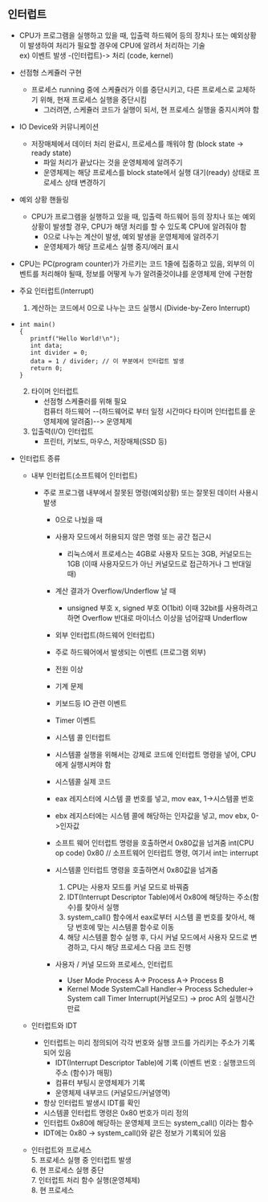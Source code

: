 ## 인터럽트
* CPU가 프로그램을 실행하고 있을 때, 입출력 하드웨어 등의 장치나 또는 예외상황이 발생하여 처리가 필요할 경우에 CPU에 알려서 처리하는 기술  
  ex) 이벤트 발생 -(인터럽트)-> 처리 (code, kernel)


* 선점형 스케쥴러 구현
    * 프로세스 running 중에 스케쥴러가 이를 중단시키고, 다른 프로세스로 교체하기 위해, 현재 프로세스 실행을 중단시킴
        * 그러려면, 스케쥴러 코드가 실행이 되서, 현 프로세스 실행을 중지시켜야 함
* IO Device와 커뮤니케이션
    * 저장매체에서 데이터 처리 완료시, 프로세스를 깨워야 함 (block state -> ready state)
        * 파일 처리가 끝났다는 것을 운영체제에 알려주기
        * 운영체제는 해당 프로세스를 block state에서 실행 대기(ready) 상태로 프로세스 상태 변경하기
* 예외 상황 핸들링
    * CPU가 프로그램을 실행하고 있을 때, 입출력 하드웨어 등의 장치나 또는 예외상황이 발생할 경우, CPU가 해댕 처리를 할 수 있도록 CPU에 알려줘야 함
        * 0으로 나누는 계산이 발생, 예외 발생을 운영체제에 알려주기
        * 운영체제가 해당 프로세스 실행 중지/에러 표시
* CPU는 PC(program counter)가 가르키는 코드 1줄에 집중하고 있음, 외부의 이벤트를 처리해야 될때, 정보를 어떻게 누가 알려줄것이냐를 운영체제 안에 구현함

* 주요 인터럽트(Interrupt)
  1. 계산하는 코드에서 0으로 나누는 코드 실행시 (Divide-by-Zero Interrupt)
*     int main()
      {
         printf("Hello World!\n");
         int data;
         int divider = 0;
         data = 1 / divider; // 이 부분에서 인터럽트 발생
         return 0;
      }
  2. 타이머 인터럽트
      * 선점형 스케쥴러를 위해 필요  
      컴퓨터 하드웨어 --(하드웨어로 부터 일정 시간마다 타이머 인터럽트를 운영체제에 알려줌)--> 운영체제
  3. 입출력(I/O) 인터럽트
      * 프린터, 키보드, 마우스, 저장매체(SSD 등)


* 인터럽트 종류
  * 내부 인터럽트(소프트웨어 인터럽트)
    * 주로 프로그램 내부에서 잘못된 명령(예외상황) 또는 잘못된 데이터 사용시 발생
      * 0으로 나눴을 때
      * 사용자 모드에서 허용되지 않은 명령 또는 공간 접근시
        * 리눅스에서 프로세스는 4GB로 사용자 모드는 3GB, 커널모드는 1GB (이때 사용자모드가 아닌 커널모드로 접근하거나 그 반대일 때)
      * 계산 결과가 Overflow/Underflow 날 때
        * unsigned 부호 x, signed 부호 O(1bit) 이때 32bit를 사용하려고 하면 Overflow 반대로 마이너스 이상을 넘어갈때 Underflow
      * 외부 인터럽트(하드웨어 인터럽트)
      * 주로 하드웨어에서 발생되는 이벤트 (프로그램 외부)
      * 전원 이상
      * 기계 문제
      * 키보드등 IO 관련 이벤트
      * Timer 이벤트
      * 시스템 콜 인터럽트
      * 시스템콜 실행을 위해서는 강제로 코드에 인터럽트 명령을 넣어, CPU에게 실행시켜야 함
      * 시스템콜 실제 코드
      * eax 레지스터에 시스템 콜 번호를 넣고,                   mov eax, 1->시스템콜 번호
      * ebx 레지스터에는 시스템 콜에 해당하는 인자값을 넣고,       mov ebx, 0->인자값
      * 소프트 웨어 인터럽트 명령을 호출하면서 0x80값을 넘겨줌     int(CPU op code) 0x80 // 소프트웨어 인터럽트 명령, 여기서 int는 interrupt
      

      * 시스템콜 인터럽트 명령을 호출하면서 0x80값을 넘겨줌
          1. CPU는 사용자 모드를 커널 모드로 바꿔줌
          2. IDT(Interrupt Descriptor Table)에서 0x80에 해당하는 주소(함수)를 찾아서 실행
          3. system_call() 함수에서 eax로부터 시스템 콜 번호를 찾아서, 해당 번호에 맞는 시스템콜 함수로 이동
          4. 해당 시스템콜 함수 실행 후, 다시 커널 모드에서 사용자 모드로 변경하고, 다시 해당 프로세스 다음 코드 진행
      * 사용자 / 커널 모드와 프로세스, 인터럽트
        * User Mode     Process A->                   Process A->                   Process B
        * Kernel Mode             SystemCall Handler->           Process Scheduler->
                          System call                 Timer Interrupt(커널모드) -> proc A의 실행시간 만료


   * 인터럽트와 IDT
        * 인터럽트는 미리 정의되어 각각 번호와 실행 코드를 가리키는 주소가 기록되어 있음
          * IDT(Interrupt Descriptor Table)에 기록 (이벤트 번호 : 실행코드의 주소 (함수)가 매핑)
          * 컴퓨터 부팅시 운영체제가 기록
          * 운영체제 내부코드 (커널모드/커널영역)
        * 항상 인터럽트 발생시 IDT를 확인
        * 시스템콜 인터럽트 명령은 0x80 번호가 미리 정의
        * 인터럽트 0x80에 해당하는 운영체제 코드는 system_call() 이라는 함수
        * IDT에는 0x80 -> system_call()와 같은 정보가 기록되어 있음
   * 인터럽트와 프로세스  
          5. 프로세스 실행 중 인터럽트 발생  
          6. 현 프로세스 실행 중단   
          7. 인터럽트 처리 함수 실행(운영체제)  
          8. 현 프로세스  

